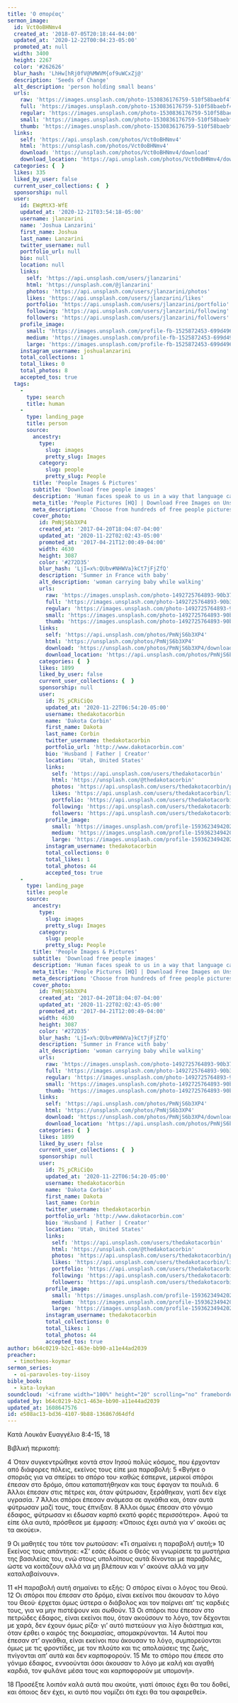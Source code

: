 ```yaml
---
title: 'Ο σπορέας'
sermon_image:
  id: Vct0oBHNmv4
  created_at: '2018-07-05T20:18:44-04:00'
  updated_at: '2020-12-22T00:04:23-05:00'
  promoted_at: null
  width: 3400
  height: 2267
  color: '#262626'
  blur_hash: 'LhHw[hRj0fV@%MWVM{of9uWCxZj@'
  description: 'Seeds of Change'
  alt_description: 'person holding small beans'
  urls:
    raw: 'https://images.unsplash.com/photo-1530836176759-510f58baebf4?ixid=MXwxNjM3NDl8MHwxfHNlYXJjaHwyfHxzZWVkfGVufDB8fHw&ixlib=rb-1.2.1'
    full: 'https://images.unsplash.com/photo-1530836176759-510f58baebf4?crop=entropy&cs=srgb&fm=jpg&ixid=MXwxNjM3NDl8MHwxfHNlYXJjaHwyfHxzZWVkfGVufDB8fHw&ixlib=rb-1.2.1&q=85'
    regular: 'https://images.unsplash.com/photo-1530836176759-510f58baebf4?crop=entropy&cs=tinysrgb&fit=max&fm=jpg&ixid=MXwxNjM3NDl8MHwxfHNlYXJjaHwyfHxzZWVkfGVufDB8fHw&ixlib=rb-1.2.1&q=80&w=1080'
    small: 'https://images.unsplash.com/photo-1530836176759-510f58baebf4?crop=entropy&cs=tinysrgb&fit=max&fm=jpg&ixid=MXwxNjM3NDl8MHwxfHNlYXJjaHwyfHxzZWVkfGVufDB8fHw&ixlib=rb-1.2.1&q=80&w=400'
    thumb: 'https://images.unsplash.com/photo-1530836176759-510f58baebf4?crop=entropy&cs=tinysrgb&fit=max&fm=jpg&ixid=MXwxNjM3NDl8MHwxfHNlYXJjaHwyfHxzZWVkfGVufDB8fHw&ixlib=rb-1.2.1&q=80&w=200'
  links:
    self: 'https://api.unsplash.com/photos/Vct0oBHNmv4'
    html: 'https://unsplash.com/photos/Vct0oBHNmv4'
    download: 'https://unsplash.com/photos/Vct0oBHNmv4/download'
    download_location: 'https://api.unsplash.com/photos/Vct0oBHNmv4/download'
  categories: {  }
  likes: 335
  liked_by_user: false
  current_user_collections: {  }
  sponsorship: null
  user:
    id: EWqMtX3-WfE
    updated_at: '2020-12-21T03:54:18-05:00'
    username: jlanzarini
    name: 'Joshua Lanzarini'
    first_name: Joshua
    last_name: Lanzarini
    twitter_username: null
    portfolio_url: null
    bio: null
    location: null
    links:
      self: 'https://api.unsplash.com/users/jlanzarini'
      html: 'https://unsplash.com/@jlanzarini'
      photos: 'https://api.unsplash.com/users/jlanzarini/photos'
      likes: 'https://api.unsplash.com/users/jlanzarini/likes'
      portfolio: 'https://api.unsplash.com/users/jlanzarini/portfolio'
      following: 'https://api.unsplash.com/users/jlanzarini/following'
      followers: 'https://api.unsplash.com/users/jlanzarini/followers'
    profile_image:
      small: 'https://images.unsplash.com/profile-fb-1525872453-699d496b3c5a.jpg?ixlib=rb-1.2.1&q=80&fm=jpg&crop=faces&cs=tinysrgb&fit=crop&h=32&w=32'
      medium: 'https://images.unsplash.com/profile-fb-1525872453-699d496b3c5a.jpg?ixlib=rb-1.2.1&q=80&fm=jpg&crop=faces&cs=tinysrgb&fit=crop&h=64&w=64'
      large: 'https://images.unsplash.com/profile-fb-1525872453-699d496b3c5a.jpg?ixlib=rb-1.2.1&q=80&fm=jpg&crop=faces&cs=tinysrgb&fit=crop&h=128&w=128'
    instagram_username: joshualanzarini
    total_collections: 1
    total_likes: 0
    total_photos: 8
    accepted_tos: true
  tags:
    -
      type: search
      title: human
    -
      type: landing_page
      title: person
      source:
        ancestry:
          type:
            slug: images
            pretty_slug: Images
          category:
            slug: people
            pretty_slug: People
        title: 'People Images & Pictures'
        subtitle: 'Download free people images'
        description: 'Human faces speak to us in a way that language cannot. Everyone recognize a smile, a frown, tears. Unsplash has the finest selection of people images on the web: high-def and curated for quality. Family, friends, men, women, Unsplash has photos for all.'
        meta_title: 'People Pictures [HQ] | Download Free Images on Unsplash'
        meta_description: 'Choose from hundreds of free people pictures. Download HD people photos for free on Unsplash.'
        cover_photo:
          id: PmNjS6b3XP4
          created_at: '2017-04-20T18:04:07-04:00'
          updated_at: '2020-11-22T02:02:43-05:00'
          promoted_at: '2017-04-21T12:00:49-04:00'
          width: 4630
          height: 3087
          color: '#272D35'
          blur_hash: 'LjI=x%:QUbv#NHWVa}kCt7jFjZfQ'
          description: 'Summer in France with baby'
          alt_description: 'woman carrying baby while walking'
          urls:
            raw: 'https://images.unsplash.com/photo-1492725764893-90b379c2b6e7?ixlib=rb-1.2.1'
            full: 'https://images.unsplash.com/photo-1492725764893-90b379c2b6e7?ixlib=rb-1.2.1&q=85&fm=jpg&crop=entropy&cs=srgb'
            regular: 'https://images.unsplash.com/photo-1492725764893-90b379c2b6e7?ixlib=rb-1.2.1&q=80&fm=jpg&crop=entropy&cs=tinysrgb&w=1080&fit=max'
            small: 'https://images.unsplash.com/photo-1492725764893-90b379c2b6e7?ixlib=rb-1.2.1&q=80&fm=jpg&crop=entropy&cs=tinysrgb&w=400&fit=max'
            thumb: 'https://images.unsplash.com/photo-1492725764893-90b379c2b6e7?ixlib=rb-1.2.1&q=80&fm=jpg&crop=entropy&cs=tinysrgb&w=200&fit=max'
          links:
            self: 'https://api.unsplash.com/photos/PmNjS6b3XP4'
            html: 'https://unsplash.com/photos/PmNjS6b3XP4'
            download: 'https://unsplash.com/photos/PmNjS6b3XP4/download'
            download_location: 'https://api.unsplash.com/photos/PmNjS6b3XP4/download'
          categories: {  }
          likes: 1899
          liked_by_user: false
          current_user_collections: {  }
          sponsorship: null
          user:
            id: 7S_pCRiCiQo
            updated_at: '2020-11-22T06:54:20-05:00'
            username: thedakotacorbin
            name: 'Dakota Corbin'
            first_name: Dakota
            last_name: Corbin
            twitter_username: thedakotacorbin
            portfolio_url: 'http://www.dakotacorbin.com'
            bio: 'Husband | Father | Creator'
            location: 'Utah, United States'
            links:
              self: 'https://api.unsplash.com/users/thedakotacorbin'
              html: 'https://unsplash.com/@thedakotacorbin'
              photos: 'https://api.unsplash.com/users/thedakotacorbin/photos'
              likes: 'https://api.unsplash.com/users/thedakotacorbin/likes'
              portfolio: 'https://api.unsplash.com/users/thedakotacorbin/portfolio'
              following: 'https://api.unsplash.com/users/thedakotacorbin/following'
              followers: 'https://api.unsplash.com/users/thedakotacorbin/followers'
            profile_image:
              small: 'https://images.unsplash.com/profile-1593623494202-55ffc4dc725cimage?ixlib=rb-1.2.1&q=80&fm=jpg&crop=faces&cs=tinysrgb&fit=crop&h=32&w=32'
              medium: 'https://images.unsplash.com/profile-1593623494202-55ffc4dc725cimage?ixlib=rb-1.2.1&q=80&fm=jpg&crop=faces&cs=tinysrgb&fit=crop&h=64&w=64'
              large: 'https://images.unsplash.com/profile-1593623494202-55ffc4dc725cimage?ixlib=rb-1.2.1&q=80&fm=jpg&crop=faces&cs=tinysrgb&fit=crop&h=128&w=128'
            instagram_username: thedakotacorbin
            total_collections: 0
            total_likes: 1
            total_photos: 44
            accepted_tos: true
    -
      type: landing_page
      title: people
      source:
        ancestry:
          type:
            slug: images
            pretty_slug: Images
          category:
            slug: people
            pretty_slug: People
        title: 'People Images & Pictures'
        subtitle: 'Download free people images'
        description: 'Human faces speak to us in a way that language cannot. Everyone recognize a smile, a frown, tears. Unsplash has the finest selection of people images on the web: high-def and curated for quality. Family, friends, men, women, Unsplash has photos for all.'
        meta_title: 'People Pictures [HQ] | Download Free Images on Unsplash'
        meta_description: 'Choose from hundreds of free people pictures. Download HD people photos for free on Unsplash.'
        cover_photo:
          id: PmNjS6b3XP4
          created_at: '2017-04-20T18:04:07-04:00'
          updated_at: '2020-11-22T02:02:43-05:00'
          promoted_at: '2017-04-21T12:00:49-04:00'
          width: 4630
          height: 3087
          color: '#272D35'
          blur_hash: 'LjI=x%:QUbv#NHWVa}kCt7jFjZfQ'
          description: 'Summer in France with baby'
          alt_description: 'woman carrying baby while walking'
          urls:
            raw: 'https://images.unsplash.com/photo-1492725764893-90b379c2b6e7?ixlib=rb-1.2.1'
            full: 'https://images.unsplash.com/photo-1492725764893-90b379c2b6e7?ixlib=rb-1.2.1&q=85&fm=jpg&crop=entropy&cs=srgb'
            regular: 'https://images.unsplash.com/photo-1492725764893-90b379c2b6e7?ixlib=rb-1.2.1&q=80&fm=jpg&crop=entropy&cs=tinysrgb&w=1080&fit=max'
            small: 'https://images.unsplash.com/photo-1492725764893-90b379c2b6e7?ixlib=rb-1.2.1&q=80&fm=jpg&crop=entropy&cs=tinysrgb&w=400&fit=max'
            thumb: 'https://images.unsplash.com/photo-1492725764893-90b379c2b6e7?ixlib=rb-1.2.1&q=80&fm=jpg&crop=entropy&cs=tinysrgb&w=200&fit=max'
          links:
            self: 'https://api.unsplash.com/photos/PmNjS6b3XP4'
            html: 'https://unsplash.com/photos/PmNjS6b3XP4'
            download: 'https://unsplash.com/photos/PmNjS6b3XP4/download'
            download_location: 'https://api.unsplash.com/photos/PmNjS6b3XP4/download'
          categories: {  }
          likes: 1899
          liked_by_user: false
          current_user_collections: {  }
          sponsorship: null
          user:
            id: 7S_pCRiCiQo
            updated_at: '2020-11-22T06:54:20-05:00'
            username: thedakotacorbin
            name: 'Dakota Corbin'
            first_name: Dakota
            last_name: Corbin
            twitter_username: thedakotacorbin
            portfolio_url: 'http://www.dakotacorbin.com'
            bio: 'Husband | Father | Creator'
            location: 'Utah, United States'
            links:
              self: 'https://api.unsplash.com/users/thedakotacorbin'
              html: 'https://unsplash.com/@thedakotacorbin'
              photos: 'https://api.unsplash.com/users/thedakotacorbin/photos'
              likes: 'https://api.unsplash.com/users/thedakotacorbin/likes'
              portfolio: 'https://api.unsplash.com/users/thedakotacorbin/portfolio'
              following: 'https://api.unsplash.com/users/thedakotacorbin/following'
              followers: 'https://api.unsplash.com/users/thedakotacorbin/followers'
            profile_image:
              small: 'https://images.unsplash.com/profile-1593623494202-55ffc4dc725cimage?ixlib=rb-1.2.1&q=80&fm=jpg&crop=faces&cs=tinysrgb&fit=crop&h=32&w=32'
              medium: 'https://images.unsplash.com/profile-1593623494202-55ffc4dc725cimage?ixlib=rb-1.2.1&q=80&fm=jpg&crop=faces&cs=tinysrgb&fit=crop&h=64&w=64'
              large: 'https://images.unsplash.com/profile-1593623494202-55ffc4dc725cimage?ixlib=rb-1.2.1&q=80&fm=jpg&crop=faces&cs=tinysrgb&fit=crop&h=128&w=128'
            instagram_username: thedakotacorbin
            total_collections: 0
            total_likes: 1
            total_photos: 44
            accepted_tos: true
author: b64c0219-b2c1-463e-bb90-a11e44ad2039
preacher:
  - timotheos-koymar
sermon_series:
  - oi-paravoles-toy-iisoy
bible_book:
  - kata-loykan
soundcloud: '<iframe width="100%" height="20" scrolling="no" frameborder="no" allow="autoplay" src="https://w.soundcloud.com/player/?url=https%3A//api.soundcloud.com/tracks/704240719%3Fsecret_token%3Ds-KatkD&color=%23ff5500&inverse=false&auto_play=false&show_user=true"></iframe>'
updated_by: b64c0219-b2c1-463e-bb90-a11e44ad2039
updated_at: 1608647576
id: e508ac13-bd36-4107-9b88-136867d64dfd
---
```

Κατά Λουκάν Ευαγγέλιο 8:4-15, 18

Βιβλική περικοπή:

4 Όταν συγκεντρώθηκε κοντά στον Ιησού πολύς κόσμος, που έρχονταν από διάφορες πόλεις, εκείνος τους είπε μια παραβολή: 5 «Βγήκε ο σποριάς για να σπείρει το σπόρο του· καθώς έσπερνε, μερικοί σπόροι έπεσαν στο δρόμο, όπου καταπατήθηκαν και τους έφαγαν τα πουλιά. 6 Άλλοι έπεσαν στις πέτρες και, όταν φύτρωσαν, ξεράθηκαν, γιατί δεν είχε υγρασία. 7 Άλλοι σπόροι έπεσαν ανάμεσα σε αγκάθια και, όταν αυτά φύτρωσαν μαζί τους, τους έπνιξαν. 8 Άλλοι όμως έπεσαν στο γόνιμο έδαφος, φύτρωσαν κι έδωσαν καρπό εκατό φορές περισσότερο». Αφού τα είπε όλα αυτά, πρόσθεσε με έμφαση: «Όποιος έχει αυτιά για ν’ ακούει ας τα ακούει».

9 Οι μαθητές του τότε τον ρωτούσαν: «Τι σημαίνει η παραβολή αυτή;» 10 Εκείνος τους απάντησε: «Σ’ εσάς έδωσε ο Θεός να γνωρίσετε τα μυστήρια της βασιλείας του, ενώ στους υπολοίπους αυτά δίνονται με παραβολές, ώστε να κοιτάζουν αλλά να μη βλέπουν και ν’ ακούνε αλλά να μην καταλαβαίνουν».

11 «Η παραβολή αυτή σημαίνει το εξής: Ο σπόρος είναι ο λόγος του Θεού. 12 Οι σπόροι που έπεσαν στο δρόμο, είναι εκείνοι που άκουσαν το λόγο του Θεού· έρχεται όμως ύστερα ο διάβολος και τον παίρνει απ’ τις καρδιές τους, για να μην πιστέψουν και σωθούν. 13 Οι σπόροι που έπεσαν στο πετρώδες έδαφος, είναι εκείνοι που, όταν ακούσουν το λόγο, τον δέχονται με χαρά, δεν έχουν όμως ρίζα· γι’ αυτό πιστεύουν για λίγο διάστημα και, όταν έρθει ο καιρός της δοκιμασίας, απομακρύνονται. 14 Αυτοί που έπεσαν στ’ αγκάθια, είναι εκείνοι που άκουσαν το λόγο, συμπορεύονται όμως με τις φροντίδες, με τον πλούτο και τις απολαύσεις της ζωής, πνίγονται απ’ αυτά και δεν καρποφορούν. 15 Με το σπόρο που έπεσε στο γόνιμο έδαφος, εννοούνται όσοι άκουσαν το λόγο με καλή και αγαθή καρδιά, τον φυλάνε μέσα τους και καρποφορούν με υπομονή».

18 Προσέξτε λοιπόν καλά αυτά που ακούτε, γιατί όποιος έχει θα του δοθεί, και όποιος δεν έχει, κι αυτό που νομίζει ότι έχει θα του αφαιρεθεί».